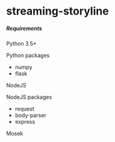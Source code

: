 # streaming-storyline

##### Requirements

Python 3.5+

Python packages

* numpy
* flask

NodeJS

NodeJS packages

* request
* body-parser
* express

Mosek